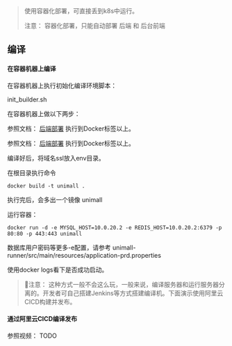 > 使用容器化部署，可直接丢到k8s中运行。
>
> 注意： 容器化部署，只能自动部署 后端 和 后台前端



## 编译

#### 在容器机器上编译

在容器机器上执行初始化编译环境脚本：

init_builder.sh

在容器机器上做以下两步：

参照文档： [后端部署](./build.02.backend.md) 执行到Docker标签以上。

参照文档： [后端部署](./build.03.front.md) 执行到Docker标签以上。

编译好后，将域名ssl放入env目录。

在根目录执行命令

```
docker build -t unimall .
```

执行完后，会多出一个镜像 unimall

运行容器：

```
docker run -d -e MYSQL_HOST=10.0.20.2 -e REDIS_HOST=10.0.20.2:6379 -p 80:80 -p 443:443 unimall
```

数据库用户密码等更多-e配置，请参考 unimall-runner/src/main/resources/application-prd.properties

使用docker logs看下是否成功启动。



> 🍭注意： 这种方式一般不会这么玩，一般来说，编译服务器和运行服务器分离的。开发者可自己搭建Jenkins等方式搭建编译机。下面演示使用阿里云CICD构建并发布。



#### 通过阿里云CICD编译发布

参照视频：  TODO